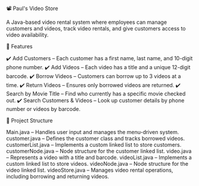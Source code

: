 📽️ Paul's Video Store

A Java-based video rental system where employees can manage customers and videos, track video rentals, and give customers access to video availability.

📌 Features

✔️ Add Customers – Each customer has a first name, last name, and 10-digit phone number.
✔️ Add Videos – Each video has a title and a unique 12-digit barcode.
✔️ Borrow Videos – Customers can borrow up to 3 videos at a time.
✔️ Return Videos – Ensures only borrowed videos are returned.
✔️ Search by Movie Title – Find who currently has a specific movie checked out.
✔️ Search Customers & Videos – Look up customer details by phone number or videos by barcode.

📂 Project Structure

Main.java – Handles user input and manages the menu-driven system.
customer.java – Defines the customer class and tracks borrowed videos.
customerList.java – Implements a custom linked list to store customers.
customerNode.java – Node structure for the customer linked list.
video.java – Represents a video with a title and barcode.
videoList.java – Implements a custom linked list to store videos.
videoNode.java – Node structure for the video linked list.
videoStore.java – Manages video rental operations, including borrowing and returning videos.

